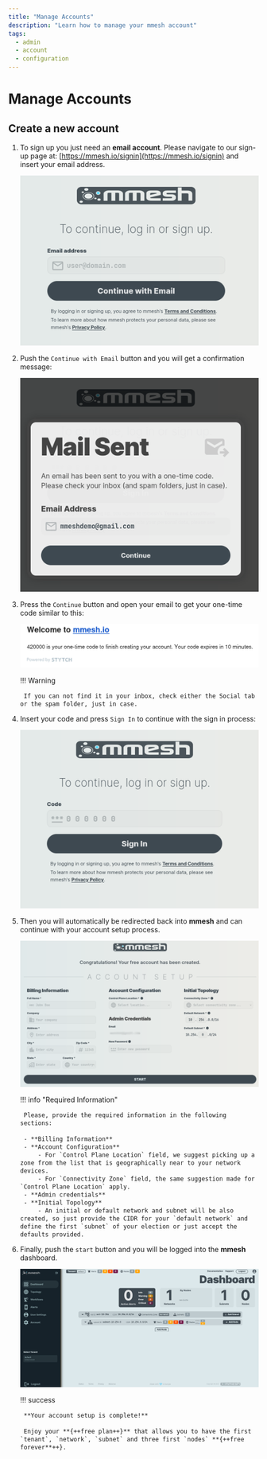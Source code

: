 ```yaml
---
title: "Manage Accounts"
description: "Learn how to manage your mmesh account"
tags:
  - admin
  - account
  - configuration
---
```


# Manage Accounts

## Create a new account

1. To sign up you just need an **email account**. Please navigate to our sign-up page at: [https://mmesh.io/signin](https://mmesh.io/signin) and insert your email address.

    ![Sign up.](../assets/images/account/mmesh-signup.png)
  
2. Push the `Continue with Email` button and you will get a confirmation message:

    ![Mail sent confirmation.](../assets/images/account/mail-sent-confirmation.png)

3. Press the `Continue` button and open your email to get your one-time code similar to this:

    ![Sample code email.](../assets/images/account/stytch-code.png)

    !!! Warning

        If you can not find it in your inbox, check either the Social tab or the spam folder, just in case.
    
4. Insert your code and press `Sign In` to continue with the sign in process:

    ![Code verification.](../assets/images/account/code-verification.png)

5. Then you will automatically be redirected back into **mmesh** and can continue with your account setup process.

    ![Account Setup.](../assets/images/account/account-setup.png)

    !!! info "Required Information"

        Please, provide the required information in the following sections:

        - **Billing Information**
        - **Account Configuration**
            - For `Control Plane Location` field, we suggest picking up a zone from the list that is geographically near to your network devices.
            - For `Connectivity Zone` field, the same suggestion made for `Control Plane Location` apply.
        - **Admin credentials**
        - **Initial Topology**
            - An initial or default network and subnet will be also created, so just provide the CIDR for your `default network` and define the first `subnet` of your election or just accept the defaults provided.

6. Finally, push the `start` button and you will be logged into the **mmesh** dashboard.

    ![Initial Dashboard.](../assets/images/account/initial-dashboard.png)

    !!! success

        **Your account setup is complete!** 
    
        Enjoy your **{++free plan++}** that allows you to have the first `tenant`, `network`, `subnet` and three first `nodes` **{++free forever**++}.

